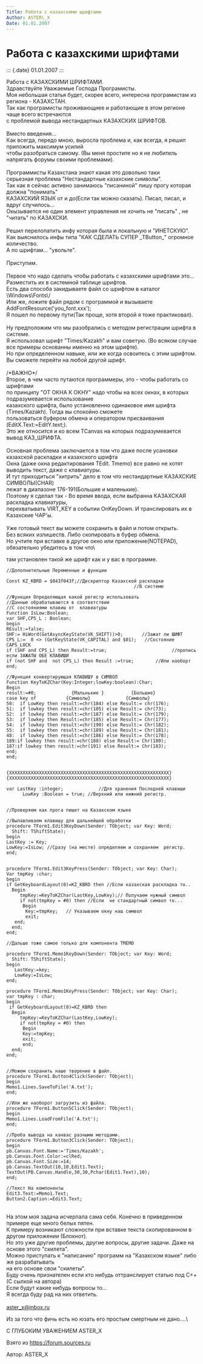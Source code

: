 ```yaml
---
Title: Работа с казахскими шрифтами
Author: ASTER\_X
Date: 01.01.2007
---
```


Работа с казахскими шрифтами
============================

::: {.date}
01.01.2007
:::

Работа с КАЗАХСКИМИ ШРИФТАМИ.\
Здравствуйте Уважаемые Господа Програмисты.\
Моя небольшая статья будет, скорее всего, интересна програмистам из
региона - КАЗАХСТАН.\
Так как програмисты проживающиее и работающие в этом регионе чаще всего
встречаются\
с проблемой вывода нестандартных КАЗАХСКИХ ШРИФТОВ.\
 \
Вместо введения\...\
Как всегда, передо мною, выросла проблема и, как всегда, я решил
приложить максимум усилий\
чтобы разобраться самому. (Вы меня простите но я не любитель напрягать
форумы своими проблемами).\
 \
Программисты Казахстана знают какая это довольно таки\
серьезная проблема \"Нестандартные казахские символы\".\
Так как я сейчас активно занимаюсь \"писаниной\" пишу прогу которая
должна \"понимать\"\
КАЗАХСКИЙ ЯЗЫК от и до(Если так можно сказать). Писал, писал, и вдруг
случилось\...\
Окызывается не один элемент управления не хочить не \"писать\" , не
\"читать\" по КАЗАХСКИ.\
 \
Решил перелопатить инфу которая была и локальную и \"ИНЕТСКУЮ\".\
Как выяснилось инфы типа \"КАК СДЕЛАТЬ СУПЕР \_TButton\_\" огромное
количество.\
А по шрифтам\... \"увольте\".\
 \
Приступим.\
 \
Первое что надо сделать чтобы работать с казахскими шрифтами это\...\
Разместить их в системной таблице шрифтов.\
Есть два способа закидываете файл со шрифтом в каталог
\\Windows\\Fonts\\/\
Или же, ложите файл рядом с программой и вызываете
AddFontResource(\'you\_font.xxx\');\
Я пошел по первому пути(Так проще, хотя второй я тоже практиковал).\
 \
Ну предположим что мы разобрались с методом регистрации шрифта в
системе.\
Я использовал шрифт \"Times/Kazakh\" и вам советую. (Во всяком случае
все примеры основанны именно на этом шрифте).\
Но при определенном навыке, или же когда освоитесь с этим шрифтом. Вы
сможете перейти на любой другой шрифт.\
 \
/\*ВАЖНО\*/\
Второе, в чем часто путаются программеры, это - чтобы работать со
шрифтами\
по принципу \"ОТ ОКНА К ОКНУ\" надо чтобы на всех окнах, в которых
подразумевается использование\
казахского шрифта, было установленно одинаковое имя шрифта
(Times/Kazakh). Тогда вы спокойно сможете\
пользоваться буфером обмена и оператором присваивания
(EditX.Text:=EditY.text;).\
Это же относится и ко всем TCanvas на которых подразумевается вывод
КАЗ\_ШРИФТА.\
 \
Основная проблема заключается в том что даже после усановки казахской
раскладки и казахского шрифта\
Окна (даже окна редактирования TEdit. Tmemo) все равно не хотят выводить
текст, даже с клавиатуры.\
И тут приходиться \"хитрить\" дело в том что нестандартные КАЗАХСКИЕ
СИМВОЛЫ(CHAR)\
лежат в диапазоне 176-191(Большие и маленькие).\
Поэтому я сделал так - Во время ввода, если выбранна КАЗАХСКАЯ раскладка
клавиатуры,\
перехватывать VIRT\_KEY в событии OnKeyDown. И транслировать их в
Казахские ЧАР\'ы.\
 \
Уже готовый текст вы можете сохранить в файл и потом открыть.\
Без всяких излишеств. Либо скопировать в буфер обмена.\
Но учтите при вставке в другое окно или приложение(NOTEPAD), обязательно
убедитесь в том что\

там установлен такой же шрифт как и у вас в программе.

    //Дополнительные Переменные и функции
     
    Const KZ_KBRD = $043f043f;//Дескриптор Казахской раскладки 
                                                   //В системе
     
    //Функция Определяющая какой регистр использовать
    //Данные обрабатываются в соответствии
    //С состояниями клавиш от  клавиатуры
    Function IsLow:Boolean;
    var SHF,CPS_L : Boolean;
    begin
    REsult:=false;
    SHF:= HiWord(GetAsyncKeyState(VK_SHIFT))>0;       //Зажат ли ШИФТ
    CPS_L:=  0 <> (GetKeyState(VK_CAPITAL) and $01);   //Состояние CAPS_LOCK
    if (SHF and CPS_L) then Result:=true;                        //пропись если ЗАЖАТЫ ОБЕ КЛАВИШИ
    if (not SHF and  not CPS_L) then Result :=true;        //Или наоборт
    end;
     
    //Функция конвертирующая КЛАВИШУ в СИМВОЛ
    Function KeyToKZChar(Key:Integer;lowKey:boolean):Char;
    Begin
    result:=#0;             {Мальнькие }          {Большие}
    case key of           {Символы}             {Символы}
    50:  if LowKey then result:=chr(184) else Result:= chr(176);
    51:  if lowkey then result:=chr(105) else Result:= chr(73);
    52:  if lowkey then result:=chr(187) else Result:= Chr(179);
    53:  if lowkey then Result:=chr(185) else Result:= Chr(177);
    54:  if lowkey then result:=chr(190) else Result:= Chr(182);
    55:  if lowkey then result:=chr(189) else Result:= Chr(181);
    48:  if lowkey then result:=chr(186) else Result:= Chr(178);
    189:if lowkey then result:=chr(188) else Result:= Chr(180);
    187:if lowkey then result:=chr(191) else Result:= Chr(183);
    end;
    end;
     
     
    {XXXXXXXXXXXXXXXXXXXXXXXXXXXXXXXXXXXXXXXXXXXXXXXXXXXXXXXXXXX}
    {XXXXXXXXXXXXXXXXXXXXXXXXXXXXXXXXXXXXXXXXXXXXXXXXXXXXXXXXXXX}
     
    var LastKey :integer;             //Для хранения Последней клавиши
          LowKey :Boolean = true; //Верхний или нижний регистр.
     
     
    //Проверяем как прога пишет на Казахском языке
     
    //Вылавливаем клавишу для дальнейшей обработки
    procedure TForm1.Edit3KeyDown(Sender: TObject; var Key: Word;
      Shift: TShiftState);
    begin
    LastKey := Key;
    LowKey:=IsLow; //Сразу (на месте) определяем и сохраняем  регистр.
    end;
     
     
    procedure TForm1.Edit3KeyPress(Sender: TObject; var Key: Char);
    Var tmpKey :char;
    begin
    if GetKeyboardLayout(0)=KZ_KBRD then //Если казахская раскладка то..
      Begin
         tmpKey:=KeyToKZChar(LastKey,LowKey);// Получаем нужный символ
         if not(tmpKey = #0) then //Если  не стандартный символ то...
          Begin  
           Key:=tmpKey;   // Указываем окну наш символ
           exit;   
       end;
      end;
    end;
     
    //Дальше тоже самое только для компонента TMEMO
     
    procedure TForm1.Memo1KeyDown(Sender: TObject; var Key: Word;
      Shift: TShiftState);
    begin
       LastKey:=key;
       LowKey:=IsLow;
    end;
     
    procedure TForm1.Memo1KeyPress(Sender: TObject; var Key: Char);
    var tmpKey : char;
    begin
     if GetKeyboardLayout(0)=KZ_KBRD then
      Begin
         tmpKey:=KeyToKZChar(LastKey,LowKey);
         if not(tmpKey = #0) then
          Begin
          Key:=tmpKey;
          exit;
          end;
      end;
    end;
     
     
    //Можем сохранить наше творение в файл.
    procedure TForm1.Button4Click(Sender: TObject);
    begin
    Memo1.Lines.SaveToFile('A.txt');
    end;
     
    //Или же наоборот загрузить из файла.
    procedure TForm1.Button5Click(Sender: TObject);
    begin
    Memo1.Lines.LoadFromFile('A.txt');
    end;
     
    //Проба вывода на канвас разными методами.
    procedure TForm1.Button3Click(Sender: TObject);
    begin
    pb.Canvas.Font.Name:='Times/Kazakh';
    pb.Canvas.Font.Color:=clRed;
    pb.Canvas.Font.Size:=14;
    pb.Canvas.TextOut(10,10,Edit1.Text);
    TextOut(PB.Canvas.Handle,30,30,Pchar(Edit1.Text),10);
    end;
     
    //Текст На компоненты
    Edit3.Text:=Memo1.Text; 
    Button2.Caption:=Edit3.Text;

\
На этом моя задача исчерпала сама себя. Конечно в приведенном примере
еще много белых пятен.\
К примеру возникают сложности при вставке текста скопированном в другом
приложении (Блокнот).\
Но это уже другие проблемы, другие вопросы, другие задачи. Даже на
основе этого \"скилета\".\
Можно приступать к \"написанию\" программ на \"Казахском языке\" либо же
разрабатывать\
на его основе свои \"скилеты\".\
Буду очень признателен если кто нибудь оттранслирует статью под С++(С
сылкой на автора)\
Если будут какие нибудь вопросы то\...\
Я всегда буду рад на них ответить.\
 \
<aster_x@inbox.ru>

Из за того что фичь есть но юзать его простым смертным не дано\....\

С ГЛУБОКИМ УВАЖЕНИЕМ ASTER\_X

Взято из <https://forum.sources.ru>

Автор: ASTER\_X
